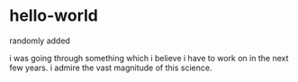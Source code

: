 # hello-world
randomly added

i was going through something which i believe i have to work on in the next few years.
i admire the vast magnitude of this science.
